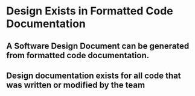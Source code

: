 # Design Exists in Formatted Code Documentation

## A Software Design Document can be generated from formatted code documentation.

## Design documentation exists for all code that was written or modified by the team
